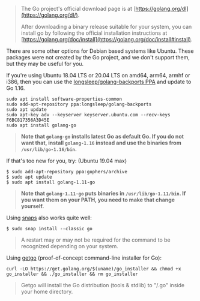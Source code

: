 > The Go project's official download page is at [https://golang.org/dl](https://golang.org/dl/).
>
> After downloading a binary release suitable for your system, you can install go by following  the official installation instructions at [https://golang.org/doc/install](https://golang.org/doc/install#install).

There are some other options for Debian based systems like Ubuntu. These packages were not created by the Go project, and we don't support them, but they may be useful for you.

If you're using Ubuntu 18.04 LTS or 20.04 LTS on amd64, arm64, armhf or i386, then you can use the [longsleep/golang-backports PPA](https://launchpad.net/~longsleep/+archive/ubuntu/golang-backports) and update to Go 1.16.

```
sudo apt install software-properties-common
sudo add-apt-repository ppa:longsleep/golang-backports
sudo apt update
sudo apt-key adv --keyserver keyserver.ubuntu.com --recv-keys F6BC817356A3D45E
sudo apt install golang-go
```

> **Note that `golang-go` installs latest Go as default Go. If you do not want that, install `golang-1.16` instead and use the binaries from `/usr/lib/go-1.16/bin`.**

If that's too new for you, try: (Ubuntu 19.04 max)

```
$ sudo add-apt-repository ppa:gophers/archive
$ sudo apt update
$ sudo apt install golang-1.11-go
```

> **Note that `golang-1.11-go` puts binaries in `/usr/lib/go-1.11/bin`. If you want them on your PATH, you need to make that change yourself.**

Using [snaps](https://snapcraft.io/go) also works quite well:

```
$ sudo snap install --classic go
```
> A restart may or may not be required for the command to be recognized depending on your system.

Using [getgo](https://github.com/golang/tools/tree/master/cmd/getgo) (proof-of-concept command-line installer for Go):

```
curl -LO https://get.golang.org/$(uname)/go_installer && chmod +x go_installer && ./go_installer && rm go_installer
```
> Getgo will install the Go distribution (tools & stdlib) to "/.go" inside your home directory.
